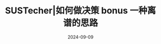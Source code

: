 ---
date: 2024-09-09
title: SUSTecher|如何做决策 bonus 一种离谱的思路
categories:
  - articles
tags:
  - SUSTecher
  - 决策
summary: 在做决策的时候，你的思维也在探索新的决策空间。
draft: true
---